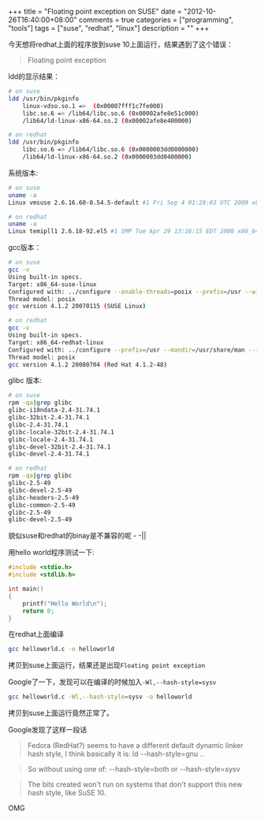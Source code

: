 +++
title = "Floating point exception on SUSE"
date = "2012-10-26T16:40:00+08:00"
comments = true
categories = ["programming", "tools"]
tags = ["suse", "redhat", "linux"]
description = ""
+++


今天想将redhat上面的程序放到suse 10上面运行，结果遇到了这个错误：

> Floating point exception

ldd的显示结果：

```sh
# on suse
ldd /usr/bin/pkginfo
	linux-vdso.so.1 =>  (0x00007fff1c7fe000)
	libc.so.6 => /lib64/libc.so.6 (0x00002afe8e51c000)
	/lib64/ld-linux-x86-64.so.2 (0x00002afe8e400000)

# on redhat
ldd /usr/bin/pkginfo
	libc.so.6 => /lib64/libc.so.6 (0x0000003dd0800000)
	/lib64/ld-linux-x86-64.so.2 (0x0000003dd0400000)
```

系统版本:

```sh
# on suse
uname -a
Linux vmsuse 2.6.16.60-0.54.5-default #1 Fri Sep 4 01:28:03 UTC 2009 x86_64 x86_64 x86_64 GNU/Linux

# on redhat
uname -a
Linux temipll1 2.6.18-92.el5 #1 SMP Tue Apr 29 13:16:15 EDT 2008 x86_64 x86_64 x86_64 GNU/Linux
```

gcc版本：

<!--more-->

```sh
# on suse 
gcc -v
Using built-in specs.
Target: x86_64-suse-linux
Configured with: ../configure --enable-threads=posix --prefix=/usr --with-local-prefix=/usr/local --infodir=/usr/share/info --mandir=/usr/share/man --libdir=/usr/lib64 --libexecdir=/usr/lib64 --enable-languages=c,c++,objc,fortran,obj-c++,java,ada --enable-checking=release --with-gxx-include-dir=/usr/include/c++/4.1.2 --enable-ssp --disable-libssp --disable-libgcj --with-slibdir=/lib64 --with-system-zlib --enable-shared --enable-__cxa_atexit --enable-libstdcxx-allocator=new --program-suffix= --enable-version-specific-runtime-libs --without-system-libunwind --with-cpu=generic --host=x86_64-suse-linux
Thread model: posix
gcc version 4.1.2 20070115 (SUSE Linux)

# on redhat 
gcc -v
Using built-in specs.
Target: x86_64-redhat-linux
Configured with: ../configure --prefix=/usr --mandir=/usr/share/man --infodir=/usr/share/info --enable-shared --enable-threads=posix --enable-checking=release --with-system-zlib --enable-__cxa_atexit --disable-libunwind-exceptions --enable-libgcj-multifile --enable-languages=c,c++,objc,obj-c++,java,fortran,ada --enable-java-awt=gtk --disable-dssi --enable-plugin --with-java-home=/usr/lib/jvm/java-1.4.2-gcj-1.4.2.0/jre --with-cpu=generic --host=x86_64-redhat-linux
Thread model: posix
gcc version 4.1.2 20080704 (Red Hat 4.1.2-48)
```

glibc 版本:

```sh
# on suse
rpm -qa|grep glibc
glibc-i18ndata-2.4-31.74.1
glibc-32bit-2.4-31.74.1
glibc-2.4-31.74.1
glibc-locale-32bit-2.4-31.74.1
glibc-locale-2.4-31.74.1
glibc-devel-32bit-2.4-31.74.1
glibc-devel-2.4-31.74.1

# on redhat
rpm -qa|grep glibc
glibc-2.5-49
glibc-devel-2.5-49
glibc-headers-2.5-49
glibc-common-2.5-49
glibc-2.5-49
glibc-devel-2.5-49
```

貌似suse和redhat的binay是不兼容的呢 - -||

用hello world程序测试一下:

```c
#include <stdio.h>
#include <stdlib.h>

int main()
{
	printf("Hello World\n");
	return 0;
}
```

在redhat上面编译

```sh
gcc helloworld.c -o helloworld
```

拷贝到suse上面运行，结果还是出现`Floating point exception`

Google了一下，发现可以在编译的时候加入`-Wl,--hash-style=sysv`

```sh
gcc helloworld.c -Wl,--hash-style=sysv -o helloworld
```

拷贝到suse上面运行竟然正常了。

Google发现了这样一段话

> Fedora (RedHat?) seems to have a different default dynamic linker hash style,
> I think basically it is:
>    ld --hash-style=gnu ..

> So without using one of:
>   --hash-style=both or --hash-style=sysv

> The bits created won't run on systems that don't support this new hash
> style, like SuSE 10.

OMG
